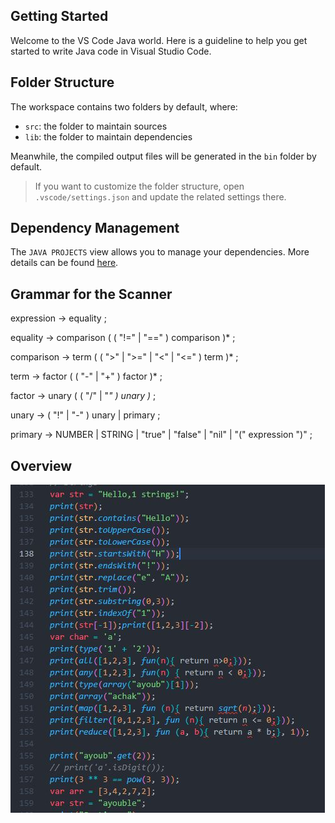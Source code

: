 ## Getting Started

Welcome to the VS Code Java world. Here is a guideline to help you get started to write Java code in Visual Studio Code.

## Folder Structure

The workspace contains two folders by default, where:

- `src`: the folder to maintain sources
- `lib`: the folder to maintain dependencies

Meanwhile, the compiled output files will be generated in the `bin` folder by default.

> If you want to customize the folder structure, open `.vscode/settings.json` and update the related settings there.

## Dependency Management

The `JAVA PROJECTS` view allows you to manage your dependencies. More details can be found [here](https://github.com/microsoft/vscode-java-dependency#manage-dependencies).

## Grammar for the Scanner

expression → equality ;

equality → comparison ( ( "!=" | "==" ) comparison )* ;

comparison → term ( ( ">" | ">=" | "<" | "<=" ) term )* ;

term → factor ( ( "-" | "+" ) factor )* ;

factor → unary ( ( "/" | "*" ) unary )* ;

unary → ( "!" | "-" ) unary | primary ;

primary → NUMBER | STRING | "true" | "false" | "nil" | "(" expression ")" ;

## Overview
![Array Functions](https://github.com/Low-Level-Code/jlang/blob/main/media/1.jpeg)
